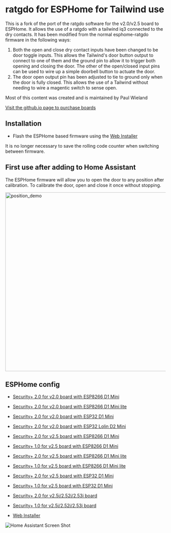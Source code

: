 
# ratgdo for ESPHome for Tailwind use

This is a fork of the port of the ratgdo software for the v2.0/v2.5 board to ESPHome. It allows the use of a ratgdo with a tailwind iq3 connected to the dry contacts.
It has been modified from the normal esphome-ratgdo firmware in the following ways:
1. Both the open and close dry contact inputs have been changed to be door toggle inputs. This allows the Tailwind's door button output to connect to one of them and the ground pin to allow it to trigger both opening and closing the door. The other of the open/closed input pins can be used to wire up a simple doorbell button to actuate the door.
2. The door open output pin has been adjusted to tie to ground only when the door is fully closed. This allows the use of a Tailwind without needing to wire a magentic switch to sense open.

Most of this content was created and is maintained by Paul Wieland 

[Visit the github.io page to purchase boards](https://paulwieland.github.io/ratgdo/#order)

## Installation

- Flash the ESPHome based firmware using the [Web Installer](https://ratgdo.github.io/esphome-ratgdo/)

It is no longer necessary to save the rolling code counter when switching between firmware.

## First use after adding to Home Assistant

The ESPHome firmware will allow you to open the door to any position after calibration. To calibrate the door, open and close it once without stopping.

<img width="560" alt="position_demo" src="https://github.com/RATGDO/esphome-ratgdo/assets/663432/22a9873e-67bb-4b2f-bb32-70047cfe666d">

## ESPHome config

- [Security+ 2.0 for v2.0 board with ESP8266 D1 Mini](https://github.com/RATGDO/esphome-ratgdo/blob/main/static/v2board_esp8266_d1_mini.yaml)
- [Security+ 2.0 for v2.0 board with ESP8266 D1 Mini lite](https://github.com/RATGDO/esphome-ratgdo/blob/main/static/v2board_esp8266_d1_mini_lite.yaml)
- [Security+ 2.0 for v2.0 board with ESP32 D1 Mini](https://github.com/RATGDO/esphome-ratgdo/blob/main/static/v2board_esp32_d1_mini.yaml)
- [Security+ 2.0 for v2.0 board with ESP32 Lolin D2 Mini](https://github.com/RATGDO/esphome-ratgdo/blob/main/static/v2board_esp32_lolin_s2_mini.yaml)
- [Security+ 2.0 for v2.5 board with ESP8266 D1 Mini](https://github.com/RATGDO/esphome-ratgdo/blob/main/static/v25board_esp8266_d1_mini.yaml)
- [Security+ 1.0 for v2.5 board with ESP8266 D1 Mini](https://github.com/RATGDO/esphome-ratgdo/blob/main/static/v25board_esp8266_d1_mini_secplusv1.yaml)
- [Security+ 2.0 for v2.5 board with ESP8266 D1 Mini lite](https://github.com/RATGDO/esphome-ratgdo/blob/main/static/v25board_esp8266_d1_mini_lite.yaml)
- [Security+ 1.0 for v2.5 board with ESP8266 D1 Mini lite](https://github.com/RATGDO/esphome-ratgdo/blob/main/static/v25board_esp8266_d1_mini_lite_secplusv1.yaml)
- [Security+ 2.0 for v2.5 board with ESP32 D1 Mini](https://github.com/RATGDO/esphome-ratgdo/blob/main/static/v25board_esp32_d1_mini.yaml)
- [Security+ 1.0 for v2.5 board with ESP32 D1 Mini](https://github.com/RATGDO/esphome-ratgdo/blob/main/static/v25board_esp32_d1_mini_secplusv1.yaml)
- [Security+ 2.0 for v2.5i/2.52i/2.53i board](https://github.com/RATGDO/esphome-ratgdo/blob/main/static/v25iboard.yaml)
- [Security+ 1.0 for v2.5i/2.52i/2.53i board](https://github.com/RATGDO/esphome-ratgdo/blob/main/static/v25iboard_secplusv1.yaml)

- [Web Installer](https://ratgdo.github.io/esphome-ratgdo/)

![Home Assistant Screen Shot](static/hass.png)
